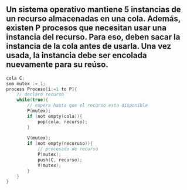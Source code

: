 ## Un sistema operativo mantiene 5 instancias de un recurso almacenadas en una cola. Además, existen P procesos que necesitan usar una instancia del recurso. Para eso, deben sacar la instancia de la cola antes de usarla. Una vez usada, la instancia debe ser encolada nuevamente para su reúso.
```c
cola C;
sem mutex := 1;
process Proceso[i:=1 to P]{
    // declaro recurso
    while(true){
        // espera hasta que el recurso esta disponible
        P(mutex);
        if (not empty(cola)){ 
            pop(cola, recurso); 
        }
        
        V(mutex);
        if (not empty(recuruso)){
            // procesado de recurso
            P(mutex);
            push(C, recurso);
            V(mutex);
        }
    }
}
```
